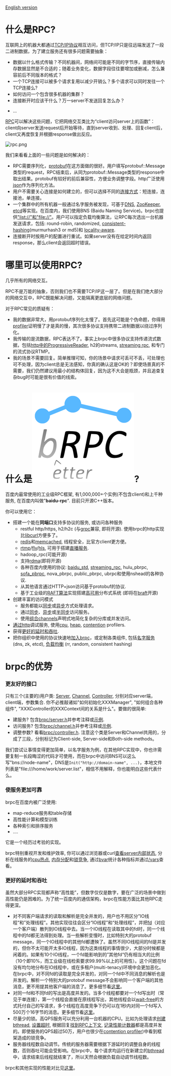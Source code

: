 [English version](../en/overview.md)

# 什么是RPC?

互联网上的机器大都通过[TCP/IP协议](http://en.wikipedia.org/wiki/Internet_protocol_suite)相互访问，但TCP/IP只是往远端发送了一段二进制数据，为了建立服务还有很多问题需要抽象：

- 数据以什么格式传输？不同机器间，网络间可能是不同的字节序，直接传输内存数据显然是不合适的；随着业务变化，数据字段往往要增加或删减，怎么兼容前后不同版本的格式？
- 一个TCP连接可以被多个请求复用以减少开销么？多个请求可以同时发往一个TCP连接么?
- 如何访问一个包含很多机器的集群？
- 连接断开时应该干什么？万一server不发送回复怎么办？

* ...

[RPC](http://en.wikipedia.org/wiki/Remote_procedure_call)可以解决这些问题，它把网络交互类比为“client访问server上的函数”：client向server发送request后开始等待，直到server收到、处理、回复client后，client又再度恢复并根据response做出反应。

![rpc.png](../images/rpc.png)

我们来看看上面的一些问题是如何解决的：

- RPC需要序列化，[protobuf](https://github.com/google/protobuf)在这方面做的很好。用户填写protobuf::Message类型的request，RPC结束后，从同为protobuf::Message类型的response中取出结果。protobuf有较好的前后兼容性，方便业务调整字段。http广泛使用[json](http://www.json.org/)作为序列化方法。
- 用户不需要关心连接是如何建立的，但可以选择不同的[连接方式](client.md#连接方式)：短连接，连接池，单连接。
- 一个集群中的所有机器一般通过名字服务被发现，可基于[DNS](https://en.wikipedia.org/wiki/Domain_Name_System), [ZooKeeper](https://zookeeper.apache.org/), [etcd](https://github.com/coreos/etcd)等实现。在百度内，我们使用BNS (Baidu Naming Service)。brpc也提供["list://"和"file://"](client.md#名字服务)。用户可以指定负载均衡算法，让RPC每次选出一台机器发送请求，包括: round-robin, randomized, [consistent-hashing](consistent_hashing.md)(murmurhash3 or md5)和 [locality-aware](lalb.md).
- 连接断开时按用户的配置进行重试。如果server没有在给定时间内返回response，那么client会返回超时错误。

# 哪里可以使用RPC?

几乎所有的网络交互。

RPC不是万能的抽象，否则我们也不需要TCP/IP这一层了。但是在我们绝大部分的网络交互中，RPC既能解决问题，又能隔离更底层的网络问题。

对于RPC常见的质疑有：

- 我的数据非常大，用protobuf序列化太慢了。首先这可能是个伪命题，你得用[profiler](cpu_profiler.md)证明慢了才是真的慢，其次很多协议支持携带二进制数据以绕过序列化。
- 我传输的是流数据，RPC表达不了。事实上brpc中很多协议支持传递流式数据，包括[http中的ProgressiveReader](http_client.md#持续下载), h2的streams, [streaming rpc](streaming_rpc.md), 和专门的流式协议RTMP。
- 我的场景不需要回复。简单推理可知，你的场景中请求可丢可不丢，可处理也可不处理，因为client总是无法感知，你真的确认这是OK的？即使场景真的不需要，我们仍然建议用最小的结构体回复，因为这不大会是瓶颈，并且追查复杂bug时可能是很有价值的线索。

# 什么是![brpc](../images/logo.png)?

百度内最常使用的工业级RPC框架, 有1,000,000+个实例(不包含client)和上千种服务, 在百度内叫做"**baidu-rpc**". 目前只开源C++版本。

你可以使用它：

* 搭建一个能在**同端口**支持多协议的服务, 或访问各种服务
  * restful http/https, h2/h2c (与[grpc](https://github.com/grpc/grpc)兼容, 即将开源). 使用brpc的http实现比[libcurl](https://curl.haxx.se/libcurl/)方便多了。
  * [redis](redis_client.md)和[memcached](memcache_client.md), 线程安全，比官方client更方便。
  * [rtmp](https://github.com/brpc/brpc/blob/master/src/brpc/rtmp.h)/[flv](https://en.wikipedia.org/wiki/Flash_Video)/[hls](https://en.wikipedia.org/wiki/HTTP_Live_Streaming), 可用于搭建[直播服务](live_streaming.md).
  * hadoop_rpc(可能开源)
  * 支持[rdma](https://en.wikipedia.org/wiki/Remote_direct_memory_access)(即将开源)
  * 各种百度内使用的协议: [baidu_std](baidu_std.md), [streaming_rpc](streaming_rpc.md), hulu_pbrpc, [sofa_pbrpc](https://github.com/baidu/sofa-pbrpc), nova_pbrpc, public_pbrpc, ubrpc和使用nshead的各种协议.
  * 从其他语言通过HTTP+json访问基于protobuf的协议.
  * 基于工业级的[RAFT算法](https://raft.github.io)实现搭建[高可用](https://en.wikipedia.org/wiki/High_availability)分布式系统 (即将在[braft](https://github.com/brpc/braft)开源)
* 创建丰富的访问模式
  * 服务都能以[同步](server.md)或[异步](server.md#异步service)方式处理请求。
  * 通过[同步](client.md#同步访问)、[异步](client.md#异步访问)或[半同步](client.md#半同步)访问服务。
  * 使用[组合channels](combo_channel.md)声明式地简化复杂的分库或并发访问。
* [通过http](builtin_service.md)调试服务, 使用[cpu](cpu_profiler.md), [heap](heap_profiler.md), [contention](contention_profiler.md) profilers.
* 获得[更好的延时和吞吐](#更好的延时和吞吐).
* 把你组织中使用的协议快速地[加入brpc](new_protocol.md)，或定制各类组件, 包括[名字服务](load_balancing.md#名字服务) (dns, zk, etcd), [负载均衡](load_balancing.md#负载均衡) (rr, random, consistent hashing)

# brpc的优势

### 更友好的接口

只有三个(主要的)用户类: [Server](https://github.com/brpc/brpc/blob/master/src/brpc/server.h), [Channel](https://github.com/brpc/brpc/blob/master/src/brpc/channel.h), [Controller](https://github.com/brpc/brpc/blob/master/src/brpc/controller.h), 分别对应server端，client端，参数集合. 你不必推敲诸如"如何初始化XXXManager", "如何组合各种组件",  "XXXController的XXXContext间的关系是什么"。要做的很简单:

* 建服务? 包含[brpc/server.h](https://github.com/brpc/brpc/blob/master/src/brpc/server.h)并参考注释或[示例](https://github.com/brpc/brpc/blob/master/example/echo_c++/server.cpp).
* 访问服务? 包含[brpc/channel.h](https://github.com/brpc/brpc/blob/master/src/brpc/channel.h)并参考注释或[示例](https://github.com/brpc/brpc/blob/master/example/echo_c++/client.cpp).
* 调整参数? 看看[brpc/controller.h](https://github.com/brpc/brpc/blob/master/src/brpc/controller.h). 注意这个类是Server和Channel共用的，分成了三段，分别标记为Client-side, Server-side和Both-side methods。

我们尝试让事情变得更加简单，以名字服务为例，在其他RPC实现中，你也许需要复制一长段晦涩的代码才可使用，而在brpc中访问BNS可以这么写"bns://node-name"，DNS是`Init("http://domain-name", ...)`，本地文件列表是"file:///home/work/server.list"，相信不用解释，你也能明白这些代表什么。

### 使服务更加可靠

brpc在百度内被广泛使用:

* map-reduce服务和table存储
* 高性能计算和模型训练
* 各种索引和排序服务
* ….

它是一个经历过考验的实现。

brpc特别重视开发和维护效率, 你可以通过浏览器或curl[查看server内部状态](builtin_service.md), 分析在线服务的[cpu热点](cpu_profiler.md), [内存分配](heap_profiler.md)和[锁竞争](contention_profiler.md), 通过[bvar](bvar.md)统计各种指标并通过[/vars](vars.md)查看。

### 更好的延时和吞吐

虽然大部分RPC实现都声称“高性能”，但数字仅仅是数字，要在广泛的场景中做到高性能仍是困难的。为了统一百度内的通信架构，brpc在性能方面比其他RPC走得更深。

- 对不同客户端请求的读取和解析是完全并发的，用户也不用区分”IO线程“和”处理线程"。其他实现往往会区分“IO线程”和“处理线程”，并把[fd](http://en.wikipedia.org/wiki/File_descriptor)（对应一个客户端）散列到IO线程中去。当一个IO线程在读取其中的fd时，同一个线程中的fd都无法得到处理。当一些解析变慢时，比如特别大的protobuf message，同一个IO线程中的其他fd都遭殃了。虽然不同IO线程间的fd是并发的，但你不太可能开太多IO线程，因为这类线程的事情很少，大部分时候都是闲着的。如果有10个IO线程，一个fd能影响到的”其他fd“仍有相当大的比例（10个即10%，而工业级在线检索要求99.99%以上的可用性）。这个问题在fd没有均匀地分布在IO线程中，或在多租户(multi-tenacy)环境中会更加恶化。在brpc中，对不同fd的读取是完全并发的，对同一个fd中不同消息的解析也是并发的。解析一个特别大的protobuf message不会影响同一个客户端的其他消息，更不用提其他客户端的消息了。更多细节看[这里](io.md#收消息)。
- 对同一fd和不同fd的写出是高度并发的。当多个线程都要对一个fd写出时（常见于单连接），第一个线程会直接在原线程写出，其他线程会以[wait-free](http://en.wikipedia.org/wiki/Non-blocking_algorithm#Wait-freedom)的方式托付自己的写请求，多个线程在高度竞争下仍可以在1秒内对同一个fd写入500万个16字节的消息。更多细节看[这里](io.md#发消息)。
- 尽量少的锁。高QPS服务可以充分利用一台机器的CPU。比如为处理请求[创建bthread](memory_management.md), [设置超时](timer_keeping.md), 根据回复[找到RPC上下文](bthread_id.md), [记录性能计数器](bvar.md)都是高度并发的。即使服务的QPS超过50万，用户也很少在[contention profiler](contention_profiler.md))中看到框架造成的锁竞争。
- 服务器线程数自动调节。传统的服务器需要根据下游延时的调整自身的线程数，否则吞吐可能会受影响。在brpc中，每个请求均运行在新建立的[bthread](bthread.md)中，请求结束后线程就结束了，所以天然会根据负载自动调节线程数。

brpc和其他实现的性能对比见[这里](benchmark.md)。
